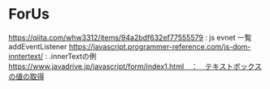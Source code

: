 # ForUs
https://qiita.com/whw3312/items/94a2bdf632ef77555579 :  js evnet 一覧 addEventListener
https://javascript.programmer-reference.com/js-dom-inntertext/ :  .innerTextの例
https://www.javadrive.jp/javascript/form/index1.html　：　テキストボックスの値の取得

